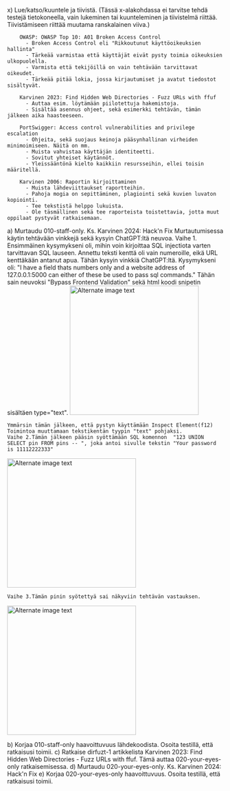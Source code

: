 x) Lue/katso/kuuntele ja tiivistä. (Tässä x-alakohdassa ei tarvitse tehdä testejä tietokoneella, vain lukeminen tai kuunteleminen ja tiivistelmä riittää. Tiivistämiseen riittää muutama ranskalainen viiva.)

        OWASP: OWASP Top 10: A01 Broken Access Control
          - Broken Access Control eli "Rikkoutunut käyttöoikeuksien hallinta"
          - Tärkeää varmistaa että käyttäjät eivät pysty toimia oikeuksien ulkopuolella.
          - Varmista että tekijöillä on vain tehtävään tarvittavat oikeudet.
          - Tärkeää pitää lokia, jossa kirjautumiset ja avatut tiedostot sisältyvät. 
          
        Karvinen 2023: Find Hidden Web Directories - Fuzz URLs with ffuf
          - Auttaa esim. löytämään piilotettuja hakemistoja.
          - Sisältää asennus ohjeet, sekä esimerkki tehtävän, tämän jälkeen aika haasteeseen.
          
        PortSwigger: Access control vulnerabilities and privilege escalation
          - Ohjeita, sekä suojaus keinoja pääsynhallinan virheiden minimoimiseen. Näitä on mm.
          - Muista vahvistaa käyttäjän identiteetti.
          - Sovitut yhteiset käytännöt.
          - Yleissääntönä kielto kaikkiin resursseihin, ellei toisin määritellä.
          
        Karvinen 2006: Raportin kirjoittaminen
          - Muista lähdeviittaukset raportteihin.
          - Pahoja mogia on sepittäminen, plagiointi sekä kuvien luvaton kopiointi.
          - Tee tekstistä helppo lukuista.
          - Ole täsmällinen sekä tee raporteista toistettavia, jotta muut oppilaat pystyvät ratkaisemaan.
          
a) Murtaudu 010-staff-only. Ks. Karvinen 2024: Hack'n Fix
    Murtautumisessa käytin tehtävään vinkkejä sekä kysyin ChatGPT:ltä neuvoa.
    Vaihe 1. Ensimmäinen kysymykseni oli, mihin voin kirjoittaa SQL injectiota varten tarvittavan SQL lauseen. Annettu teksti kenttä oli vain numeroille, eikä URL kenttäkään antanut apua. 
    Tähän kysyin vinkkiä ChatGPT:ltä. Kysymykseni oli: "I have a field thats numbers only and a website address of 127.0.0.1:5000 can either of these be used to pass sql commands." Tähän sain neuvoksi "Bypass Frontend Validation" sekä html koodi snipetin sisältäen type="text".
<img src="https://i.imgur.com/WaPt33W.png" alt="Alternate image text" width="300"/>
    
    Ymmärsin tämän jälkeen, että pystyn käyttämään Inspect Element(f12) Toimintoa muuttamaan tekstikentän tyypin "text" pohjaksi.
    Vaihe 2.Tämän jälkeen pääsin syöttämään SQL komennon  "123 UNION SELECT pin FROM pins -- ", joka antoi sivulle tekstin "Your password is 11112222333" 

<img src="https://i.imgur.com/p5PTXMt.png" alt="Alternate image text" width="300"/>
    
    Vaihe 3.Tämän pinin syötettyä sai näkyviin tehtävän vastauksen.
<img src="https://i.imgur.com/kHjPLuy.png" alt="Alternate image text" width="300"/>
  
 
b) Korjaa 010-staff-only haavoittuvuus lähdekoodista. Osoita testillä, että ratkaisusi toimii.
c) Ratkaise dirfuzt-1 artikkelista Karvinen 2023: Find Hidden Web Directories - Fuzz URLs with ffuf. Tämä auttaa 020-your-eyes-only ratkaisemisessa.
d) Murtaudu 020-your-eyes-only. Ks. Karvinen 2024: Hack'n Fix
e) Korjaa 020-your-eyes-only haavoittuvuus. Osoita testillä, että ratkaisusi toimii.
